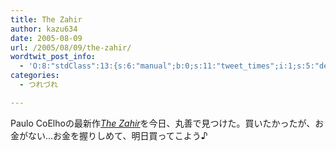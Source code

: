 ```yaml
---
title: The Zahir
author: kazu634
date: 2005-08-09
url: /2005/08/09/the-zahir/
wordtwit_post_info:
  - 'O:8:"stdClass":13:{s:6:"manual";b:0;s:11:"tweet_times";i:1;s:5:"delay";i:0;s:7:"enabled";i:1;s:10:"separation";s:2:"60";s:7:"version";s:3:"3.7";s:14:"tweet_template";b:0;s:6:"status";i:2;s:6:"result";a:0:{}s:13:"tweet_counter";i:2;s:13:"tweet_log_ids";a:1:{i:0;i:1927;}s:9:"hash_tags";a:0:{}s:8:"accounts";a:1:{i:0;s:7:"kazu634";}}'
categories:
  - つれづれ

---
```

<div class="section">
<p>
    Paulo CoElhoの最新作<i><a href="https://www.amazon.co.jp/exec/obidos/ASIN/0007204310/qid=1123517448/sr=1-2/ref=sr_1_10_2/249-0170639-2669919" onclick="__gaTracker('send', 'event', 'outbound-article', 'https://www.amazon.co.jp/exec/obidos/ASIN/0007204310/qid=1123517448/sr=1-2/ref=sr_1_10_2/249-0170639-2669919', 'The Zahir');" target="blank">The Zahir</a></i>を今日、丸善で見つけた。買いたかったが、お金がない…お金を握りしめて、明日買ってこよう♪
</p>
</div>
